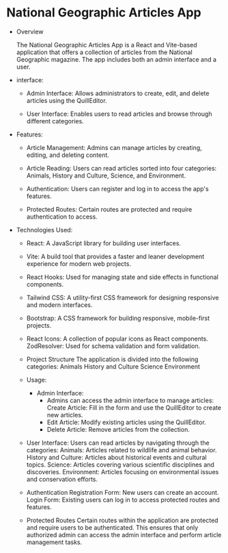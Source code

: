 # National Geographic Articles App

* Overview

  The National Geographic Articles App is a React and Vite-based application that
  offers a collection of articles from the National Geographic magazine.
  The app includes both an admin interface and a user. 

* interface:
  
    * Admin Interface: Allows administrators to create, edit, and delete articles using the QuillEditor.
      
    * User Interface: Enables users to read articles and browse through different categories.

* Features:
  
    * Article Management: Admins can manage articles by creating, editing, and deleting content.

    * Article Reading: Users can read articles sorted into four categories:
      Animals, History and Culture, Science, and Environment.

    * Authentication: Users can register and log in to access the app's features.

    * Protected Routes: Certain routes are protected and require authentication to access.

* Technologies Used:
  
    * React: A JavaScript library for building user interfaces.

    * Vite: A build tool that provides a faster and leaner development experience for modern web projects.

    * React Hooks: Used for managing state and side effects in functional 
    components.

   * Tailwind CSS: A utility-first CSS framework for designing responsive and modern interfaces.

   * Bootstrap: A CSS framework for building responsive, mobile-first projects.
    
   * React Icons: A collection of popular icons as React components.
      ZodResolver: Used for schema validation and form validation.
    
   * Project Structure
      The application is divided into the following categories:
      Animals
      History and Culture
      Science
      Environment

    * Usage:
    
      * Admin Interface:
        * Admins can access the admin interface to manage articles:
          Create Article: Fill in the form and use the QuillEditor to create new articles.
        * Edit Article: Modify existing articles using the QuillEditor.
        * Delete Article: Remove articles from the collection.
    
    * User Interface:
      Users can read articles by navigating through the categories:
      Animals: Articles related to wildlife and animal behavior.
      History and Culture: Articles about historical events and cultural topics.
      Science: Articles covering various scientific disciplines and discoveries.
      Environment: Articles focusing on environmental issues and conservation efforts.
    
    * Authentication
      Registration Form: New users can create an account.
      Login Form: Existing users can log in to access protected routes and features.
    
    * Protected Routes
      Certain routes within the application are protected and require users to be authenticated.
      This ensures that only authorized admin can access the admin interface and perform article management tasks.


